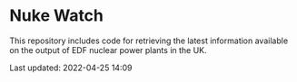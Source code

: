 # Nuke Watch

This repository includes code for retrieving the latest information available on the output of EDF nuclear power plants in the UK.

Last updated: 2022-04-25 14:09